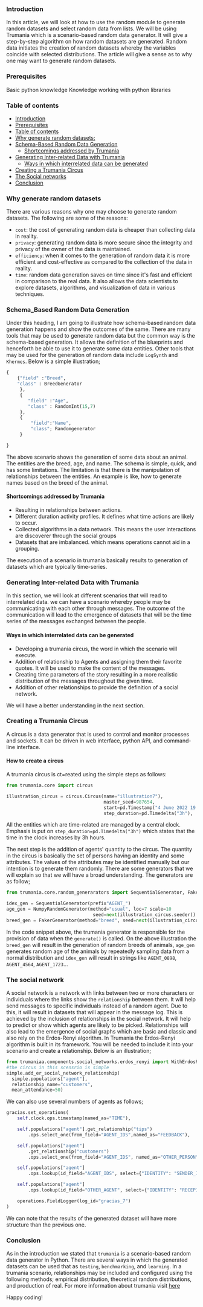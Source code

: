 ### Introduction
In this article, we will look at how to use the random module to generate random datasets and select random data from lists. We will be using Trumania which is a scenario-based random data generator. It will give a step-by-step algorithm on how random datasets are generated.
Random data initiates the creation of random datasets whereby the variables coincide with selected distributions.
The article will give a sense as to why one may want to generate random datasets.

### Prerequisites
Basic python knowledge
Knowledge working with python libraries
### Table of contents
- [Introduction](#introduction)
- [Prerequisites](#prerequisites)
- [Table of contents](#table-of-contents)
- [Why generate random datasets:](#why-generete-random-datasets)
- [Schema-Based Random Data Generation](#schemabased-random-data-generation)
  - [Shortcomings addressed by Trumania](#shortcomings-addressed-by-trumania)
- [Generating Inter-related Data with Trumania](#generating-inter-related-data-with-trumania)
  - [Ways in which interrelated data can be generated](#ways-in-which-interrelated-data-can-be-generated)
- [Creating a Trumania Circus](#creating-a-trumania-circus)
- [The Social networks](#the-social-network)
- [Conclusion](#conclusion)

### Why generate random datasets
There are various reasons why one may choose to generate random datasets. The following are some of the reasons:

- `cost`: the cost of generating random data is cheaper than collecting data in reality.
- `privacy`: generating random data is more secure since the integrity and privacy of the owner of the data is maintained.
- `efficiency`: when it comes to the generation of random data it is more efficient and cost-effective as compared to the collection of the data in reality.
- `time`: random data generation saves on time since it's fast and efficient in comparison to the real data.
It also allows the data scientists to explore datasets, algorithms, and visualization of data in various techniques.

### Schema_Based Random Data Generation
Under this heading, I am going to illustrate how schema-based random data generation happens and show the outcomes of the same. There are many tools that may be used to generate random data but the common way is the schema-based generation. It allows the definition of the blueprints and henceforth be able to use it to generate some data entities. Other tools that may be used for the generation of random data include `LogSynth` and `Khermes`.
Below is a simple illustration;

```Python
{
    {"field" :"Breed",
    "class" : BreedGenerator
     },
     {
        "field" :"Age",
        "class" : RandomInt(15,7)
     },
     {
         "field":"Name",
         "class"; Randomgenerator
     }

}
```

The above scenario shows the generation of some data about an animal. The entities are the breed, age, and name. The schema is simple, quick, and has some limitations. The limitation is that there is the manipulation of relationships between the entities. An example is like, how to generate names based on the breed of the animal.

#### Shortcomings addressed by Trumania
- Resulting in relationships between actions.
- Different duration activity profiles. It defines what time actions are likely to occur.
- Collected algorithms in a data network. This means the user interactions are discoverer through the social groups
- Datasets that are imbalanced. which means operations cannot aid in a grouping.

The execution of a scenario in trumania basically results to generation of datasets which are typically time-series.

### Generating Inter-related Data with Trumania
In this section, we will look at different scenarios that will read to interrelated data. we can have a scenario whereby people may be communicating with each other through messages. The outcome of the communication will lead to the emergence of datasets that will be the time series of the messages exchanged between the people.

#### Ways in which interrelated data can be generated
- Developing a trumania circus, the word in which the scenario will execute.
- Addition of relationship to Agents and assigning them their favorite quotes. It will be used to make the content of the messages.
- Creating time parameters of the story resulting in a more realistic distribution of the messages throughout the given time.
- Addition of other relationships to provide the definition of a social network.

We will have a better understanding in the next section.

### Creating a Trumania Circus
A circus is a data generator that is used to control and monitor processes and sockets. It can be driven in web interface, python API, and command-line interface.

#### How to create a circus
A trumania circus is ct=reated using the simple steps as follows:

```python
from trumania.core import circus

illustration_circus = circus.Circus(name="illustration7"),
                                    master_seed=987654,
                                    start=pd.Timestamp("4 June 2022 19:00"),
                                    step_duration=pd.Timedelta("3h"),
```

All the entities which are time-related are managed by a central clock. Emphasis is put on `step_duration=pd.Timedelta("3h")` which states that the time in the clock increases by 3h hours.

The next step is the addition of agents' quantity to the circus. The quantity in the circus is basically the set of persons having an identity and some attributes. The values of the attributes may be identified manually but our intention is to generate them randomly. There are some generators that we will explain so that we will have a broad understanding. The generators are as follow;

```python
from trumania.core.random_generarators import SequentialGenerator, FakerGenerator, NumpyRandomGenerator

idex_gen = SequentialGenerator(prefix"AGENT_")
age_gen = NumpyRandomGenerator(method="usual", loc=7 scale=10
                                seed=next(illustration_circus.seeder))
breed_gen = FakerGenerator(method="breed", seed=next(illustration_circus.seeder))
```

In the code snippet above, the trumania generator is responsible  for the provision of data when the `generate()` is called. On the above illustration the `breed_gen` will result in the generation of random breeds of animals, `age_gen` generates random age of the animals by repeatedly sampling data from a normal distribution and `idex_gen` will result in strings like `AGENT_0898`, `AGENT_4564`, `AGENT_1723`...

### The social network
A social network is a network with links between two or more characters or individuals where the links show the `relationship` between them. It will help send messages to specific individuals instead of a random agent. Due to this, it will result in datasets that will appear in the message log.
This is achieved by the inclusion of relationships in the social network. It will help to predict or show which agents are likely to be picked. Relationships will also lead to the emergence of social graphs which are basic and classic and also rely on the Erdos-Renyi algorithm.
In Trumania the Erdos-Renyi algorithm is built in its framework. You will be needed to include it into your scenario and create a relationship. Below is an illustration;

```python
from trumaniaa.components.social_networks.erdos_renyi import WithErdosRenyi
#the circus in this scensrio is simple
simple.add_er_social_network_relationship(
  simple.populations["agent"],
  relationship_name="customers",
  mean_attendance=50)
```

We can also use several numbers of agents as follows;

```python
gracias.set_operations(
    self.clock.ops.timestamp(named_as="TIME"),

    self.populations["agent"].get_relationship("tips")
        .ops.select_one(from_field="AGENT_IDS",named_as="FEEDBACK"),

    self.populations["agent"]
        .get_relationship("customers")
        .ops.select_one(from_field="AGENT_IDS", named_as="OTHER_PERSON"),

    self.populations["agent"]
        .ops.lookup(id_field="AGENT_IDS", select={"IDENTITY": "SENDER_IDENTITY"}),

    self.populations["agent"]
        .ops.lookup(id_field="OTHER_AGENT", select={"IDENTITY": "RECEPIENT_IDENTITY"}),

    operations.FieldLogger(log_id="gracias_7")
)
```

We can note that the results of the generated dataset will have more structure than the previous one.

### Conclusion
As in the introduction we stated that `trumania` is a scenario-based random data generator in Python. There are several ways in which the generated datasets can be used that as `testing`, `benchmarking`, and `learning`.
In a trumania scenario, relationships may be included and configured using the following methods; empirical distribution, theoretical random distributions, and production of real. For more information about trumania visit [here](https://github.com/RealImpactAnalytics/trumania)

Happy coding!
